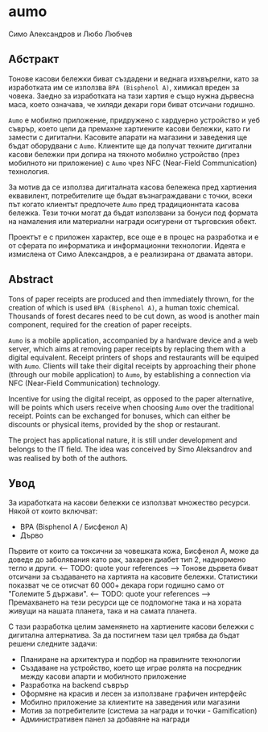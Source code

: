 # aumo

Симо Александров и Любо Любчев

## Абстракт

Тонове касови бележки биват създадени и веднага изхвърелни, като за изработката им се използва `BPA (Bisphenol A)`, химикал вреден за човека. Заедно за изработката на тази хартия е също нужна дървесна маса, което означава, че хиляди декари гори биват отсичани годишно.

`Aumo` е мобилно приложение, придружено с хардуерно устройство и уеб съврър, което цели да премахне хартиените касови бележки, като ги замести с дигитални. Касовите апарати на магазини и заведения ще бъдат оборудвани с `Aumo`. Клиентите ще да получат техните дигитални касови бележки при допира на тяхното мобилно устройство (през мобилното ни приложение) с `Aumo` чрез NFC (Near-Field Communication) технология.

За мотив да се използва дигиталната касова бележека пред хартиения еквавилент, потребителите ще бъдат възнаграждавани с точки, всеки път когато клиентът предпочете `Aumo` пред традиционнтата касова бележка. Тези точки могат да бъдат използвани за бонуси под формата на намаления или материални награди осигурени от търговския обект.

Проектът е с приложен характер, все още е в процес на разработка и е от сферата по информатика и информационни технологии. Идеята е измислена от Симо Александров, а е реализирана от двамата автори.

## Abstract

Tons of paper receipts are produced and then immediately thrown, for the creation of which is used `BPA (Bisphenol A)`, a human toxic chemical. Thousands of forest decares need to be cut down, as wood is another main component, required for the creation of paper receipts.

`Aumo` is a mobile application, accompanied by a hardware device and a web server, which aims at removing paper receipts by replacing them with a digital equivalent. Receipt printers of shops and restaurants will be equiped with `Aumo`. Clients will take their digital receipts by approaching their phone (through our mobile application) to `Aumo`, by establishing a connection via NFC (Near-Field Communication) technology.

Incentive for using the digital receipt, as opposed to the paper alternative, will be points which users receive when choosing `Aumo` over the traditional receipt. Points can be exchanged for bonuses, which can either be discounts or physical items, provided by the shop or restaurant.

The project has applicational nature, it is still under development and belongs to the IT ﬁeld. The idea was conceived by Simo Aleksandrov and was realised by both of the authors.

## Увод

За изработката на касови бележки се използват множество ресурси. Някой от които включват:

- BPA (Bisphenol A / Бисфенол А)
- Дърво

Първите от които са токсични за човешката кожа, Бисфенол А, може да доведе до заболявания като рак, захарен диабет тип 2, наднормено тегло и други. 
<-- TODO: quote your references -->
Тонове дървета биват отсичани за създаването на хартията на касовите бележки. Статистики показват че се отисчат 60 000+ декара гори годишно само от "Големите 5 държави".
<-- TODO: quote your references -->
Премахването на тези ресурси ще се подпомогне така и на хората живущи на нашата планета, така и на самата планета.

С тази разработка целим заменянето на хартиените касови бележки с дигитална алтернатива. За да постигнем тази цел трябва да бъдат решени следните задачи:

- Планиране на архитектура и подбор на правилните технологии
- Създаване на устройство, което ще играе ролята на посредник между касови апарти и мобилното приложение
- Разработка на backend съврър
- Оформяне на красив и лесен за използване графичен интерфейс
- Мобилно приложение за клиентите на заведения или магазини
- Мотив за потребителите (система за награди и точки - Gamification)
- Административен панел за добавяне на награди

